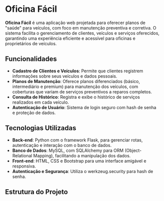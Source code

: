 # Oficina Fácil

**Oficina Fácil** é uma aplicação web projetada para oferecer planos de "saúde" para veículos, com foco em manutenção preventiva e corretiva. O sistema facilita o gerenciamento de clientes, veículos e serviços oferecidos, garantindo uma experiência eficiente e acessível para oficinas e proprietários de veículos.

## Funcionalidades

- **Cadastro de Clientes e Veículos**: Permite que clientes registrem informações sobre seus veículos e dados pessoais.
- **Planos de Manutenção**: Oferece planos diferenciados (básico, intermediário e premium) para manutenção dos veículos, com coberturas que variam de serviços preventivos a reparos completos.
- **Consulta de Histórico**: Registra e exibe o histórico de serviços realizados em cada veículo.
- **Autenticação de Usuário**: Sistema de login seguro com hash de senha e proteção de dados.
  
## Tecnologias Utilizadas

- **Back-end**: Python com o framework Flask, para gerenciar rotas, autenticação e interação com o banco de dados.
- **Banco de Dados**: MySQL, com SQLAlchemy para ORM (Object-Relational Mapping), facilitando a manipulação dos dados.
- **Front-end**: HTML, CSS e Bootstrap para uma interface amigável e responsiva.
- **Autenticação e Segurança**: Utiliza o werkzeug.security para hash de senha.

## Estrutura do Projeto
